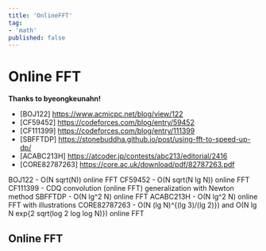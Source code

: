 ```yaml
---
title: 'OnlineFFT' 
tag:
- 'math'
published: false
---
```


# Online FFT

**Thanks to byeongkeunahn!**

* [BOJ122] https://www.acmicpc.net/blog/view/122
* [CF59452] https://codeforces.com/blog/entry/59452
* [CF111399] https://codeforces.com/blog/entry/111399
* [SBFFTDP] https://stonebuddha.github.io/post/using-fft-to-speed-up-dp/
* [ACABC213H] https://atcoder.jp/contests/abc213/editorial/2416
* [CORE82787263] https://core.ac.uk/download/pdf/82787263.pdf

BOJ122 - O(N sqrt(N)) online FFT
CF59452 - O(N sqrt(N lg N)) online FFT
CF111399 - CDQ convolution (online FFT) generalization with Newton method
SBFFTDP - O(N lg^2 N) online FFT
ACABC213H - O(N lg^2 N) online FFT with illustrations
CORE82787263 - O(N (lg N)^{(lg 3)/(lg 2)}) and O(N lg N exp{2 sqrt(log 2 log log N)}) online FFT

## Online FFT

